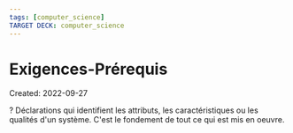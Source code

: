 ```yaml
---
tags: [computer_science] 
TARGET DECK: computer_science
---
```

# Exigences-Prérequis
Created: 2022-09-27

?
Déclarations qui identifient les attributs, les caractéristiques ou les qualités d'un système.
C'est le fondement de tout ce qui est mis en oeuvre.
<!--SR:!2023-04-11,113,230-->